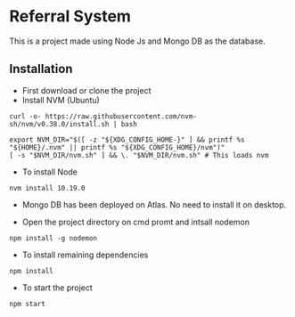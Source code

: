 # Referral System

This is a project made using Node Js and Mongo DB as the database.

## Installation

- First download or clone the project
- Install NVM (Ubuntu)

```
curl -o- https://raw.githubusercontent.com/nvm-sh/nvm/v0.38.0/install.sh | bash

export NVM_DIR="$([ -z "${XDG_CONFIG_HOME-}" ] && printf %s "${HOME}/.nvm" || printf %s "${XDG_CONFIG_HOME}/nvm")"
[ -s "$NVM_DIR/nvm.sh" ] && \. "$NVM_DIR/nvm.sh" # This loads nvm
```

- To install Node

```
nvm install 10.19.0
```

- Mongo DB has been deployed on Atlas. No need to install it on desktop. 


- Open the project directory on cmd promt and intsall nodemon
``` 
npm install -g nodemon
```

- To install remaining dependencies
```
npm install
```

- To start the project
```
npm start
```

